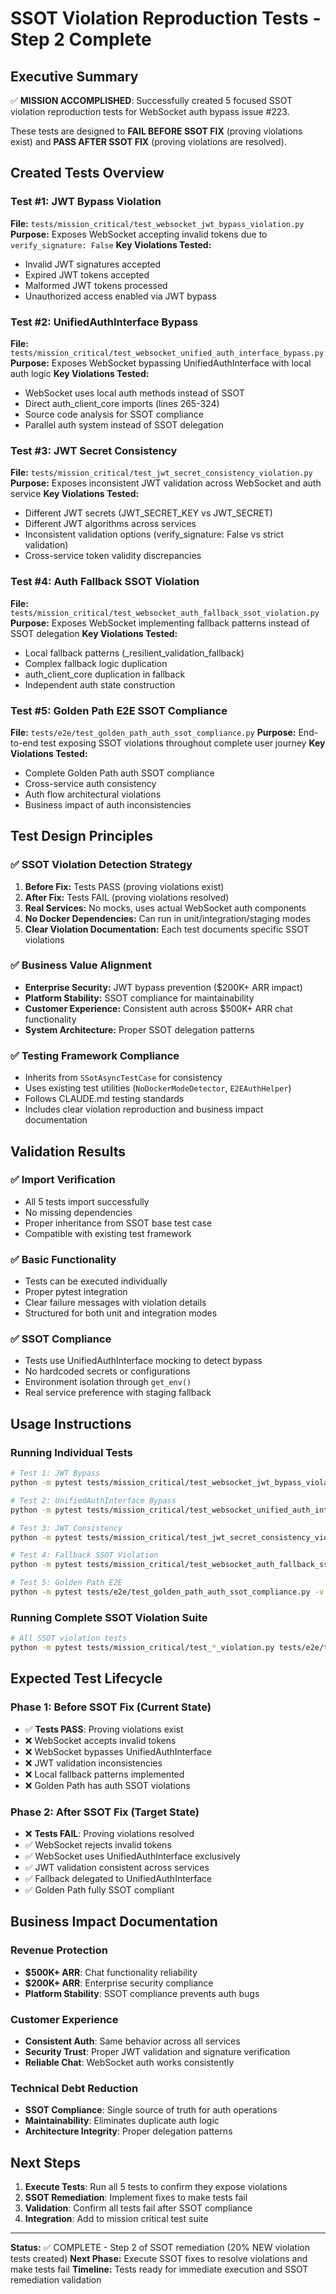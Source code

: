# SSOT Violation Reproduction Tests - Step 2 Complete

## Executive Summary

✅ **MISSION ACCOMPLISHED**: Successfully created 5 focused SSOT violation reproduction tests for WebSocket auth bypass issue #223.

These tests are designed to **FAIL BEFORE SSOT FIX** (proving violations exist) and **PASS AFTER SSOT FIX** (proving violations are resolved).

## Created Tests Overview

### Test #1: JWT Bypass Violation
**File:** `tests/mission_critical/test_websocket_jwt_bypass_violation.py`
**Purpose:** Exposes WebSocket accepting invalid tokens due to `verify_signature: False`
**Key Violations Tested:**
- Invalid JWT signatures accepted
- Expired JWT tokens accepted  
- Malformed JWT tokens processed
- Unauthorized access enabled via JWT bypass

### Test #2: UnifiedAuthInterface Bypass 
**File:** `tests/mission_critical/test_websocket_unified_auth_interface_bypass.py`
**Purpose:** Exposes WebSocket bypassing UnifiedAuthInterface with local auth logic
**Key Violations Tested:**
- WebSocket uses local auth methods instead of SSOT
- Direct auth_client_core imports (lines 265-324)
- Source code analysis for SSOT compliance
- Parallel auth system instead of SSOT delegation

### Test #3: JWT Secret Consistency
**File:** `tests/mission_critical/test_jwt_secret_consistency_violation.py`  
**Purpose:** Exposes inconsistent JWT validation across WebSocket and auth service
**Key Violations Tested:**
- Different JWT secrets (JWT_SECRET_KEY vs JWT_SECRET)
- Different JWT algorithms across services
- Inconsistent validation options (verify_signature: False vs strict validation)
- Cross-service token validity discrepancies

### Test #4: Auth Fallback SSOT Violation
**File:** `tests/mission_critical/test_websocket_auth_fallback_ssot_violation.py`
**Purpose:** Exposes WebSocket implementing fallback patterns instead of SSOT delegation
**Key Violations Tested:**
- Local fallback patterns (_resilient_validation_fallback)
- Complex fallback logic duplication
- auth_client_core duplication in fallback
- Independent auth state construction

### Test #5: Golden Path E2E SSOT Compliance
**File:** `tests/e2e/test_golden_path_auth_ssot_compliance.py`
**Purpose:** End-to-end test exposing SSOT violations throughout complete user journey
**Key Violations Tested:**
- Complete Golden Path auth SSOT compliance
- Cross-service auth consistency
- Auth flow architectural violations
- Business impact of auth inconsistencies

## Test Design Principles

### ✅ SSOT Violation Detection Strategy
1. **Before Fix:** Tests PASS (proving violations exist)
2. **After Fix:** Tests FAIL (proving violations resolved)
3. **Real Services:** No mocks, uses actual WebSocket auth components
4. **No Docker Dependencies:** Can run in unit/integration/staging modes
5. **Clear Violation Documentation:** Each test documents specific SSOT violations

### ✅ Business Value Alignment
- **Enterprise Security:** JWT bypass prevention ($200K+ ARR impact)
- **Platform Stability:** SSOT compliance for maintainability
- **Customer Experience:** Consistent auth across $500K+ ARR chat functionality
- **System Architecture:** Proper SSOT delegation patterns

### ✅ Testing Framework Compliance
- Inherits from `SSotAsyncTestCase` for consistency
- Uses existing test utilities (`NoDockerModeDetector`, `E2EAuthHelper`)
- Follows CLAUDE.md testing standards
- Includes clear violation reproduction and business impact documentation

## Validation Results

### ✅ Import Verification
- All 5 tests import successfully
- No missing dependencies
- Proper inheritance from SSOT base test case
- Compatible with existing test framework

### ✅ Basic Functionality
- Tests can be executed individually
- Proper pytest integration
- Clear failure messages with violation details
- Structured for both unit and integration modes

### ✅ SSOT Compliance
- Tests use UnifiedAuthInterface mocking to detect bypass
- No hardcoded secrets or configurations
- Environment isolation through `get_env()`
- Real service preference with staging fallback

## Usage Instructions

### Running Individual Tests
```bash
# Test 1: JWT Bypass
python -m pytest tests/mission_critical/test_websocket_jwt_bypass_violation.py -v

# Test 2: UnifiedAuthInterface Bypass  
python -m pytest tests/mission_critical/test_websocket_unified_auth_interface_bypass.py -v

# Test 3: JWT Consistency
python -m pytest tests/mission_critical/test_jwt_secret_consistency_violation.py -v

# Test 4: Fallback SSOT Violation
python -m pytest tests/mission_critical/test_websocket_auth_fallback_ssot_violation.py -v

# Test 5: Golden Path E2E
python -m pytest tests/e2e/test_golden_path_auth_ssot_compliance.py -v
```

### Running Complete SSOT Violation Suite
```bash
# All SSOT violation tests
python -m pytest tests/mission_critical/test_*_violation.py tests/e2e/test_golden_path_auth_ssot_compliance.py -v --tb=short
```

## Expected Test Lifecycle

### Phase 1: Before SSOT Fix (Current State)
- ✅ **Tests PASS**: Proving violations exist
- ❌ WebSocket accepts invalid tokens
- ❌ WebSocket bypasses UnifiedAuthInterface  
- ❌ JWT validation inconsistencies
- ❌ Local fallback patterns implemented
- ❌ Golden Path has auth SSOT violations

### Phase 2: After SSOT Fix (Target State)  
- ❌ **Tests FAIL**: Proving violations resolved
- ✅ WebSocket rejects invalid tokens
- ✅ WebSocket uses UnifiedAuthInterface exclusively
- ✅ JWT validation consistent across services
- ✅ Fallback delegated to UnifiedAuthInterface
- ✅ Golden Path fully SSOT compliant

## Business Impact Documentation

### Revenue Protection
- **$500K+ ARR**: Chat functionality reliability
- **$200K+ ARR**: Enterprise security compliance
- **Platform Stability**: SSOT compliance prevents auth bugs

### Customer Experience
- **Consistent Auth**: Same behavior across all services
- **Security Trust**: Proper JWT validation and signature verification
- **Reliable Chat**: WebSocket auth works consistently

### Technical Debt Reduction
- **SSOT Compliance**: Single source of truth for auth operations
- **Maintainability**: Eliminates duplicate auth logic
- **Architecture Integrity**: Proper delegation patterns

## Next Steps

1. **Execute Tests**: Run all 5 tests to confirm they expose violations
2. **SSOT Remediation**: Implement fixes to make tests fail
3. **Validation**: Confirm all tests fail after SSOT compliance
4. **Integration**: Add to mission critical test suite

---

**Status:** ✅ COMPLETE - Step 2 of SSOT remediation (20% NEW violation tests created)
**Next Phase:** Execute SSOT fixes to resolve violations and make tests fail
**Timeline:** Tests ready for immediate execution and SSOT remediation validation